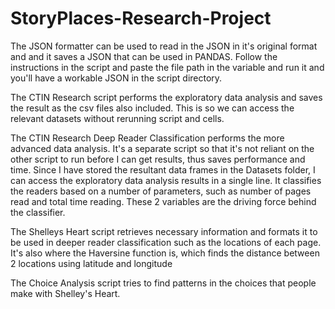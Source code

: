 # StoryPlaces-Research-Project

The JSON formatter can be used to read in the JSON in it's original format and and it saves a JSON that can be used in PANDAS. Follow the instructions in the script and paste the file path in the variable and run it and you'll have a workable JSON in the script directory.

The CTIN Research script performs the exploratory data analysis and saves the result as the csv files also included. This is so we can access the relevant datasets without rerunning script and cells.

The CTIN Research Deep Reader Classification performs the more advanced data analysis. It's a separate script so that it's not reliant on the other script to run before I can get results, thus saves performance and time. Since I have stored the resultant data frames in the Datasets folder, I can access the exploratory data analysis results in a single line. It classifies the readers based on a number of parameters, such as number of pages read and total time reading. These 2 variables are the driving force behind the classifier.

The Shelleys Heart script retrieves necessary information and formats it to be used in deeper reader classification such as the locations of each page. It's also where the Haversine function is, which finds the distance between 2 locations using latitude and longitude 

The Choice Analysis script tries to find patterns in the choices that people make with Shelley's Heart. 

